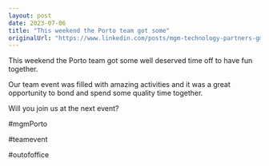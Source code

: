 ```yaml
---
layout: post
date: 2023-07-06
title: "This weekend the Porto team got some"
originalUrl: "https://www.linkedin.com/posts/mgm-technology-partners-gmbh_mgmporto-teamevent-outofoffice-activity-7076535933986062336-Us1m?utm_source=share&utm_medium=member_desktop"
---
```


This weekend the Porto team got some well deserved time off to have fun together.

Our team event was filled with amazing activities and it was a great opportunity to bond and spend some quality time together.

Will you join us at the next event?

#mgmPorto

#teamevent

#outofoffice